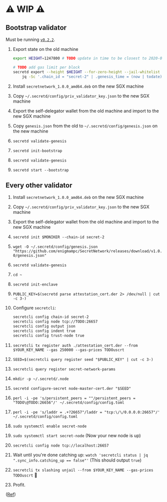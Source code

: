 # :warning: WIP :warning:

## Bootstrap validator

Must be running [`v0.2.2`](https://github.com/enigmampc/SecretNetwork/releases/tag/v0.2.2).

1. Export state on the old machine

   ```bash
   export HEIGHT=1247800 # TODO update in time to be closest to 2020-09-15T14:00:00Z

   # TODO add gas limit per block
   secretd export --height $HEIGHT --for-zero-height --jail-whitelist secretvaloper13l72vhjngmg55ykajxdnlalktwglyqjqaz0tdu |
       jq -Sc '.chain_id = "secret-2" | .genesis_time = (now | todate) | .app_state.register = { "reg_info": null, "node_exch_cert": null, "io_exch_cert": null } | .app_state.compute = { "codes": null, "contracts": null }' > genesis.json
   ```

2. Install `secretnetwork_1.0.0_amd64.deb` on the new SGX machine
3. Copy `~/.secretd/config/priv_validator_key.json` to the new SGX machine
4. Export the self-delegator wallet from the old machine and import to the new SGX machine
5. Copy `genesis.json` from the old to `~/.secretd/config/genesis.json` on the new machine
6. `secretd validate-genesis`
7. `secretd init-bootstrap`
8. `secretd validate-genesis`
9. `secretd start --bootstrap`

## Every other validator

1.  Install `secretnetwork_1.0.0_amd64.deb` on the new SGX machine
2.  Copy `~/.secretd/config/priv_validator_key.json` to the new SGX machine
3.  Export the self-delegator wallet from the old machine and import to the new SGX machine
4.  `secretd init $MONIKER --chain-id secret-2`
5.  `wget -O ~/.secretd/config/genesis.json "https://github.com/enigmampc/SecretNetwork/releases/download/v1.0.0/genesis.json"`
6.  `secretd validate-genesis`
7.  `cd ~`
8.  `secretd init-enclave`
9.  `PUBLIC_KEY=$(secretd parse attestation_cert.der 2> /dev/null | cut -c 3-)`
10. Configure `secretcli`:

    ```bash
    secretcli config chain-id secret-2
    secretcli config node tcp://TODO:26657
    secretcli config output json
    secretcli config indent true
    secretcli config trust-node true
    ```

11. `secretcli tx register auth ./attestation_cert.der --from $YOUR_KEY_NAME --gas 250000 --gas-prices TODOuscrt`
12. `SEED=$(secretcli query register seed "$PUBLIC_KEY" | cut -c 3-)`
13. `secretcli query register secret-network-params`
14. `mkdir -p ~/.secretd/.node`
15. `secretd configure-secret node-master-cert.der "$SEED"`
16. `perl -i -pe 's/persistent_peers = ""/persistent_peers = "TODO\@TODO:26656"/' ~/.secretd/config/config.toml`
17. `perl -i -pe 's/laddr = .+?26657"/laddr = "tcp:\/\/0.0.0.0:26657"/' ~/.secretd/config/config.toml`
18. `sudo systemctl enable secret-node`
19. `sudo systemctl start secret-node` (Now your new node is up)
20. `secretcli config node tcp://localhost:26657`
21. Wait until you're done catching up: `watch 'secretcli status | jq ".sync_info.catching_up == false"'` (This should output `true`)
22. `secretcli tx slashing unjail --from $YOUR_KEY_NAME --gas-prices TODOuscrt` :tada:
23. Profit.

([Ref](testnet/run-full-node-testnet.md))
